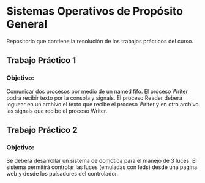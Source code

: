 # Sistemas Operativos de Propósito General

Repositorio que contiene la resolución de los trabajos prácticos del curso.

## Trabajo Práctico 1 

### Objetivo:
Comunicar dos procesos por medio de un named fifo. El proceso Writer podrá recibir texto por la
consola y signals. El proceso Reader deberá loguear en un archivo el texto que recibe el proceso
Writer y en otro archivo las signals que recibe el proceso Writer.

## Trabajo Práctico 2 

### Objetivo:
Se deberá desarrollar un sistema de domótica para el manejo de 3 luces. El sistema permitirá
controlar las luces (emuladas con leds) desde una pagina web y desde los pulsadores del
controlador.